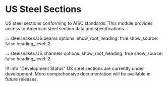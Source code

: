# US Steel Sections

US steel sections conforming to AISC standards. This module provides access to American steel section data and specifications.

::: steelsnakes.US.beams
    options:
        show_root_heading: true
        show_source: false
        heading_level: 2

::: steelsnakes.US.channels
    options:
        show_root_heading: true
        show_source: false
        heading_level: 2

!!! info "Development Status"
    US steel sections are currently under development. More comprehensive documentation will be available in future releases.
